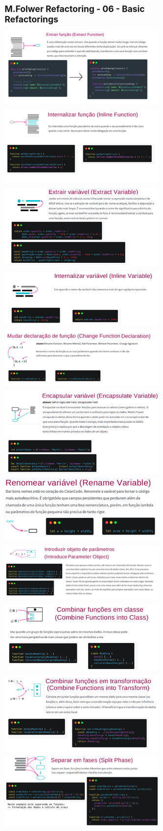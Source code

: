 # M.Folwer Refactoring - 06 - Basic Refactorings

![](https://raw.githubusercontent.com/rafanthx13/php-ultimate-notes/main/awesome-books/refactoring-martin-fowler/resume/06/06-01-extract-funciton.png)

![](https://raw.githubusercontent.com/rafanthx13/php-ultimate-notes/main/awesome-books/refactoring-martin-fowler/resume/06/06-02-inline-function.png)

![](https://raw.githubusercontent.com/rafanthx13/php-ultimate-notes/main/awesome-books/refactoring-martin-fowler/resume/06/06-03-extract-variable.png)

![](https://raw.githubusercontent.com/rafanthx13/php-ultimate-notes/main/awesome-books/refactoring-martin-fowler/resume/06/06-04-inline-variable.png)

![](https://raw.githubusercontent.com/rafanthx13/php-ultimate-notes/main/awesome-books/refactoring-martin-fowler/resume/06/06-05-changeFunctionDeclaration.png)

![](https://raw.githubusercontent.com/rafanthx13/php-ultimate-notes/main/awesome-books/refactoring-martin-fowler/resume/06/06-06-encapsulateVariable.png)

![](https://raw.githubusercontent.com/rafanthx13/php-ultimate-notes/main/awesome-books/refactoring-martin-fowler/resume/06/06-07-renameVariable.png)

![](https://raw.githubusercontent.com/rafanthx13/php-ultimate-notes/main/awesome-books/refactoring-martin-fowler/resume/06/06-08-introduceParameterObject.png)

![](https://raw.githubusercontent.com/rafanthx13/php-ultimate-notes/main/awesome-books/refactoring-martin-fowler/resume/06/06-09-combineFunctionsIntoClass.png)

![](https://raw.githubusercontent.com/rafanthx13/php-ultimate-notes/main/awesome-books/refactoring-martin-fowler/resume/06/06-10-combineFunctionsIntoTransform.png)

![](https://raw.githubusercontent.com/rafanthx13/php-ultimate-notes/main/awesome-books/refactoring-martin-fowler/resume/06/06-11-splitPhase.png)

